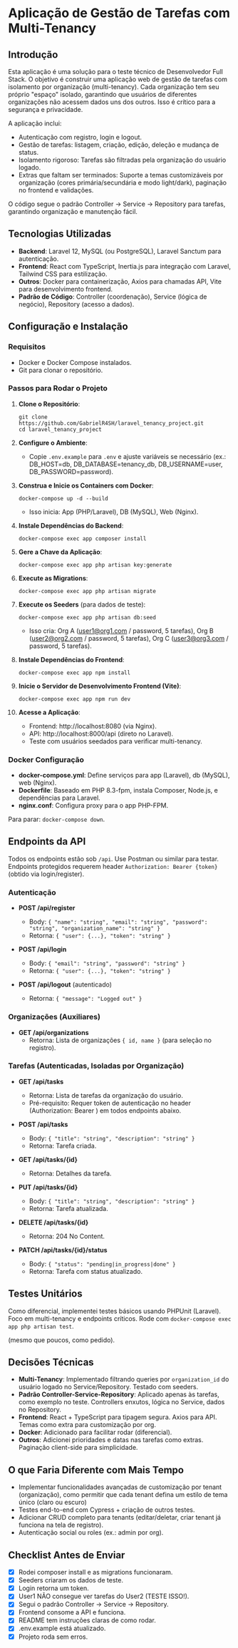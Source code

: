 # Aplicação de Gestão de Tarefas com Multi-Tenancy

## Introdução

Esta aplicação é uma solução para o teste técnico de Desenvolvedor Full Stack. O objetivo é construir uma aplicação web de gestão de tarefas com isolamento por organização (multi-tenancy). Cada organização tem seu próprio "espaço" isolado, garantindo que usuários de diferentes organizações não acessem dados uns dos outros. Isso é crítico para a segurança e privacidade.

A aplicação inclui:
- Autenticação com registro, login e logout.
- Gestão de tarefas: listagem, criação, edição, deleção e mudança de status.
- Isolamento rigoroso: Tarefas são filtradas pela organização do usuário logado.
- Extras que faltam ser terminados: Suporte a temas customizáveis por organização (cores primária/secundária e modo light/dark), paginação no frontend e validações.

O código segue o padrão Controller → Service → Repository para tarefas, garantindo organização e manutenção fácil.

## Tecnologias Utilizadas

- **Backend**: Laravel 12, MySQL (ou PostgreSQL), Laravel Sanctum para autenticação.
- **Frontend**: React com TypeScript, Inertia.js para integração com Laravel, Tailwind CSS para estilização.
- **Outros**: Docker para containerização, Axios para chamadas API, Vite para desenvolvimento frontend.
- **Padrão de Código**: Controller (coordenação), Service (lógica de negócio), Repository (acesso a dados).

## Configuração e Instalação

### Requisitos
- Docker e Docker Compose instalados.
- Git para clonar o repositório.

### Passos para Rodar o Projeto
1. **Clone o Repositório**:
   ```
   git clone https://github.com/GabrielR4SH/laravel_tenancy_project.git
   cd laravel_tenancy_project
   ```

2. **Configure o Ambiente**:
   - Copie `.env.example` para `.env` e ajuste variáveis se necessário (ex.: DB_HOST=db, DB_DATABASE=tenancy_db, DB_USERNAME=user, DB_PASSWORD=password).

3. **Construa e Inicie os Containers com Docker**:
   ```
   docker-compose up -d --build
   ```
   - Isso inicia: App (PHP/Laravel), DB (MySQL), Web (Nginx).

4. **Instale Dependências do Backend**:
   ```
   docker-compose exec app composer install
   ```

5. **Gere a Chave da Aplicação**:
   ```
   docker-compose exec app php artisan key:generate
   ```

6. **Execute as Migrations**:
   ```
   docker-compose exec app php artisan migrate
   ```

7. **Execute os Seeders** (para dados de teste):
   ```
   docker-compose exec app php artisan db:seed
   ```
   - Isso cria: Org A (user1@org1.com / password, 5 tarefas), Org B (user2@org2.com / password, 5 tarefas), Org C (user3@org3.com / password, 5 tarefas).

8. **Instale Dependências do Frontend**:
   ```
   docker-compose exec app npm install
   ```

9. **Inicie o Servidor de Desenvolvimento Frontend (Vite)**:
   ```
   docker-compose exec app npm run dev
   ```

10. **Acesse a Aplicação**:
    - Frontend: http://localhost:8080 (via Nginx).
    - API: http://localhost:8000/api (direto no Laravel).
    - Teste com usuários seedados para verificar multi-tenancy.

### Docker Configuração
- **docker-compose.yml**: Define serviços para app (Laravel), db (MySQL), web (Nginx).
- **Dockerfile**: Baseado em PHP 8.3-fpm, instala Composer, Node.js, e dependências para Laravel.
- **nginx.conf**: Configura proxy para o app PHP-FPM.

Para parar: `docker-compose down`.

## Endpoints da API

Todos os endpoints estão sob `/api`. Use Postman ou similar para testar. Endpoints protegidos requerem header `Authorization: Bearer {token}` (obtido via login/register).

### Autenticação
- **POST /api/register**
  - Body: `{ "name": "string", "email": "string", "password": "string", "organization_name": "string" }`
  - Retorna: `{ "user": {...}, "token": "string" }`

- **POST /api/login**
  - Body: `{ "email": "string", "password": "string" }`
  - Retorna: `{ "user": {...}, "token": "string" }`

- **POST /api/logout** (autenticado)
  - Retorna: `{ "message": "Logged out" }`

### Organizações (Auxiliares)
- **GET /api/organizations**
  - Retorna: Lista de organizações `{ id, name }` (para seleção no registro).

### Tarefas (Autenticadas, Isoladas por Organização)

- **GET /api/tasks**
  - Retorna: Lista de tarefas da organização do usuário.
  - Pré-requisito: Requer token de autenticação no header (Authorization: Bearer <token>) em todos endpoints abaixo.

- **POST /api/tasks**
  - Body: `{ "title": "string", "description": "string" }`
  - Retorna: Tarefa criada.

- **GET /api/tasks/{id}**
  - Retorna: Detalhes da tarefa.

- **PUT /api/tasks/{id}**
  - Body: `{ "title": "string", "description": "string" }`
  - Retorna: Tarefa atualizada.

- **DELETE /api/tasks/{id}**
  - Retorna: 204 No Content.

- **PATCH /api/tasks/{id}/status**
  - Body: `{ "status": "pending|in_progress|done" }`
  - Retorna: Tarefa com status atualizado.

## Testes Unitários

Como diferencial, implementei testes básicos usando PHPUnit (Laravel). Foco em multi-tenancy e endpoints críticos. Rode com `docker-compose exec app php artisan test`.

(mesmo que poucos, como pedido).

## Decisões Técnicas
- **Multi-Tenancy**: Implementado filtrando queries por `organization_id` do usuário logado no Service/Repository. Testado com seeders.
- **Padrão Controller-Service-Repository**: Aplicado apenas às tarefas, como exemplo no teste. Controllers enxutos, lógica no Service, dados no Repository.
- **Frontend**: React + TypeScript para tipagem segura. Axios para API. Temas como extra para customização por org.
- **Docker**: Adicionado para facilitar rodar (diferencial).
- **Outros**: Adicionei prioridades e datas nas tarefas como extras. Paginação client-side para simplicidade.


## O que Faria Diferente com Mais Tempo
- Implementar funcionalidades avançadas de customização por tenant (organização), como permitir que cada tenant defina um estilo de tema  único (claro ou escuro) 
- Testes end-to-end com Cypress + criação de outros testes.
- Adicionar CRUD completo para tenants (editar/deletar, criar tenant já funciona na tela de registro).
- Autenticação social ou roles (ex.: admin por org).

## Checklist Antes de Enviar
- [x] Rodei composer install e as migrations funcionaram.
- [x] Seeders criaram os dados de teste.
- [x] Login retorna um token.
- [x] User1 NÃO consegue ver tarefas do User2 (TESTE ISSO!).
- [x] Segui o padrão Controller → Service → Repository.
- [x] Frontend consome a API e funciona.
- [x] README tem instruções claras de como rodar.
- [x] .env.example está atualizado.
- [x] Projeto roda sem erros.
